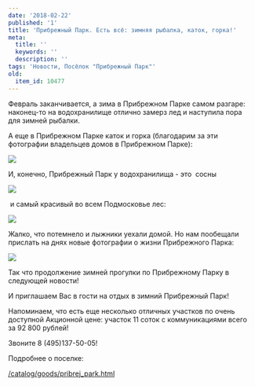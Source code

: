 ```yaml
---
date: '2018-02-22'
published: '1'
title: 'Прибрежный Парк. Есть всё: зимняя рыбалка, каток, горка!'
meta:
  title: ''
  keywords: ''
  description: ''
tags: 'Новости, Посёлок "Прибрежный Парк"'
old:
  item_id: 10477
---
```

Февраль заканчивается, а зима в Прибрежном Парке самом разгаре: наконец-то на водохранилище отлично замерз лед и наступила пора для зимней рыбалки.

А еще в Прибрежном Парке каток и горка (благодарим за эти фотографии владельцев домов в Прибрежном Парке):

![](/images//al3/PP_katok3_20180219.jpg)

И, конечно, Прибрежный Парк у водохранилища - это  сосны

![](/images//al3/PP_katok5_20180219.jpg)

 и самый красивый во всем Подмосковье лес:

![](/images//al3/PP_katok6_20180219.jpg)

Жалко, что потемнело и лыжники уехали домой. Но нам пообещали прислать на днях новые фотографии о жизни Прибрежного Парка:

![](/images//al3/PP_katok4_20180219.jpg)

Так что продолжение зимней прогулки по Прибрежному Парку в следующей новости!

И приглашаем Вас в гости на отдых в зимний Прибрежный Парк!

Напоминаем, что есть еще несколько отличных участков по очень доступной Акционной цене: участок 11 соток с коммуникациями всего за 92 800 рублей!

Звоните 8 (495)137-50-05!

Подробнее о поселке: 

[/catalog/goods/pribrej\_park.html](/catalog/goods/pribrej_park.html)
